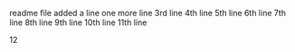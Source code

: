 readme file
added a line
one more line
3rd line
4th line
5th line
6th line
7th line
8th line
9th line
10th line
11th line

12
